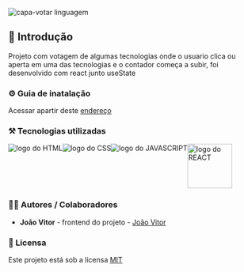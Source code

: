 ![capa-votar linguagem](https://github.com/user-attachments/assets/cc8039fe-fe57-4920-a0ca-ad5bd2d94ceb)

## 🎯 Introdução

Projeto com votagem de algumas tecnologias onde o usuario clica ou aperta em uma das tecnologias e o contador começa a subir, foi desenvolvido com react junto useState

### ⚙️ Guia de inatalação

Acessar apartir deste <a href='https://joaovitor-lista-de-tarefas.vercel.app'>endereço</a>

### ⚒️ Tecnologias utilizadas

<div style='display: flex; align-items-center: center;'>
  <img src='https://img.shields.io/badge/HTML5-E34F26?style=for-the-badge&logo=html5&logoColor=white' alt='logo do HTML'>
  <img src='https://img.shields.io/badge/TypeScript-007ACC?style=for-the-badge&logo=typescript&logoColor=white' alt='logo do CSS'>
  <img src='https://img.shields.io/badge/JavaScript-F7DF1E?style=for-the-badge&logo=javascript&logoColor=black' alt='logo do JAVASCRIPT'>
  <img style='width: 90px;' src='https://img.shields.io/badge/React-20232A?style=for-the-badge&logo=react&logoColor=61DAFB' alt='logo do REACT'>
</div>

### 👨‍💻 Autores / Colaboradores

- **João Vitor** - frontend do projeto - [João Vitor](https://linkedin.com/in/joâo-vitor-souzaa)

### 📃 Licensa

Este projeto está sob a licensa [MIT]()
